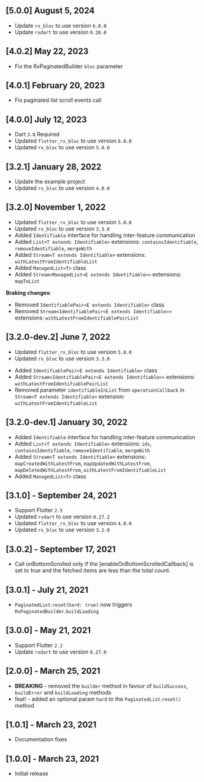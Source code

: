 ## [5.0.0] August 5, 2024
* Update `rx_bloc` to use version `6.0.0`
* Update `rxdart` to use version `0.28.0`

## [4.0.2] May 22, 2023
* Fix the RxPaginatedBuilder `bloc` parameter

## [4.0.1] February 20, 2023
* Fix paginated list scroll events call

## [4.0.0] July 12, 2023
* Dart `3.0` Required
* Updated `flutter_rx_bloc` to use version `6.0.0`
* Updated `rx_bloc` to use version `5.0.0`

## [3.2.1] January 28, 2022
* Update the example project
* Updated `rx_bloc` to use version `4.0.0`

## [3.2.0] November 1, 2022
* Updated `flutter_rx_bloc` to use version `5.0.0`
* Updated `rx_bloc` to use version `3.3.0`
* Added `Identifiable` interface for handling inter-feature communication
* Added `List<T extends Identifiable>` extensions: `containsIdentifiable`, `removeIdentifiable`, `mergeWith`
* Added `Stream<T extends Identifiable>` extensions: `withLatestFromIdentifiableList`
* Added `ManagedList<T>` class
* Added `Stream<ManagedList<E extends Identifiable>>` extensions: `mapToList`

**Braking changes**:

- Removed `IdentifiablePair<E extends Identifiable>` class
- Removed `Stream<IdentifiablePair<E extends Identifiable>>` extensions: `withLatestFromIdentifiablePairList`

## [3.2.0-dev.2] June 7, 2022
* Updated `flutter_rx_bloc` to use version `5.0.0`
* Updated `rx_bloc` to use version `3.3.0`
- Added `IdentifiablePair<E extends Identifiable>` class
- Added `Stream<IdentifiablePair<E extends Identifiable>>` extensions: `withLatestFromIdentifiablePairList`
- Removed parameter `identifiableInList` from `operationCallback` in `Stream<T extends Identifiable>` extension: `withLatestFromIdentifiableList`

## [3.2.0-dev.1] January 30, 2022
- Added `Identifiable` interface for handling inter-feature communication
- Added `List<T extends Identifiable>` extensions: `ids`, `containsIdentifiable`, `removeIdentifiable`, `mergeWith`
- Added `Stream<T extends Identifiable>` extensions: `mapCreatedWithLatestFrom`, `mapUpdatedWithLatestFrom`, `mapDeletedWithLatestFrom`, `withLatestFromIdentifiableList`
- Added `ManagedList<T>` class

## [3.1.0] - September 24, 2021
* Support Flutter `2.5`
* Updated `rxdart` to use version `0.27.2`
* Updated `flutter_rx_bloc` to use version `4.0.0`
* Updated `rx_bloc` to use version `3.2.0`

## [3.0.2] - September 17, 2021
* Call onBottomScrolled only if the [enableOnBottomScrolledCallback] is set to true and the fetched items are less than the total count.

## [3.0.1] - July 21, 2021
* `PaginatedList`.`reset(hard: true)` now triggers `RxPaginatedBuilder`.`buildLoading`

## [3.0.0] - May 21, 2021
* Support Flutter `2.2`
* Update `rxdart` to use version `0.27.0`

## [2.0.0] - March 25, 2021
* **BREAKING** - removed the `builder` method in favour of `buildSuccess`, `buildError` and `buildLoading` methods
* feat! - added an optional param `hard` to the `PaginatedList`.`reset()` method

## [1.0.1] - March 23, 2021
* Documentation fixes

## [1.0.0] - March 23, 2021
* Initial release


